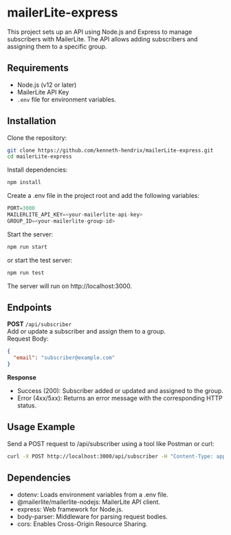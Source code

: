 # mailerLite-express

This project sets up an API using Node.js and Express to manage subscribers with MailerLite. The API allows adding subscribers and assigning them to a specific group.

## Requirements
- Node.js (v12 or later)
- MailerLite API Key
- ```.env``` file for environment variables.
## Installation
Clone the repository:
```bash
git clone https://github.com/kenneth-hendrix/mailerLite-express.git
cd mailerLite-express
```
Install dependencies:
```bash
npm install
```
Create a .env file in the project root and add the following variables:
```javascript
PORT=3000
MAILERLITE_API_KEY=<your-mailerlite-api-key>
GROUP_ID=<your-mailerlite-group-id>
```
Start the server:
```bash
npm run start
```
or start the test server:
```bash
npm run test
```
The server will run on http://localhost:3000.
## Endpoints
**POST** ```/api/subscriber```\
Add or update a subscriber and assign them to a group.\
Request Body:
```json
{
  "email": "subscriber@example.com"
}
```
**Response**
- Success (200): Subscriber added or updated and assigned to the group.
- Error (4xx/5xx): Returns an error message with the corresponding HTTP status.

## Usage Example
Send a POST request to /api/subscriber using a tool like Postman or curl:

```bash 
curl -X POST http://localhost:3000/api/subscriber -H "Content-Type: application/json" -d '{"email": "subscriber@example.com"}'
```
## Dependencies

- dotenv: Loads environment variables from a .env file.
- @mailerlite/mailerlite-nodejs: MailerLite API client. 
- express: Web framework for Node.js. 
- body-parser: Middleware for parsing request bodies. 
- cors: Enables Cross-Origin Resource Sharing.

